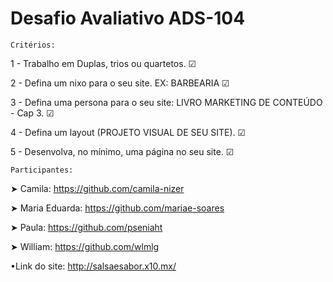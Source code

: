 # Desafio Avaliativo ADS-104

    Critérios:

1 - Trabalho em Duplas, trios ou quartetos. ☑

2 - Defina um nixo para o seu site. EX: BARBEARIA ☑

3 - Defina uma persona para o seu site: LIVRO MARKETING DE CONTEÚDO - Cap 3. ☑

4 - Defina um layout (PROJETO VISUAL DE SEU SITE). ☑

5 - Desenvolva, no mínimo, uma página no seu site. ☑


    Participantes:

➤ Camila: https://github.com/camila-nizer

➤ Maria Eduarda: https://github.com/mariae-soares

➤ Paula: https://github.com/pseniaht

➤ William: https://github.com/wlmlg


•Link do site: http://salsaesabor.x10.mx/
